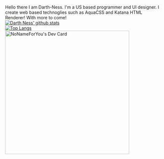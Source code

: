 Hello there I am Darth-Ness. I'm a US based programmer and UI designer.
I create web based technoglies such as AquaCSS and Katana HTML Renderer! With more to come!
<br>
[![Darth Ness' github stats](https://github-readme-stats.vercel.app/api?username=Darth-Ness&count_private=true&show_icons=true&theme=radical&hide_rank=false)](https://github.com/anuraghazra/github-readme-stats)
<br>
[![Top Langs](https://github-readme-stats.vercel.app/api/top-langs/?username=Darth-Ness&hide=java,lua&theme=radical)](https://github.com/anuraghazra/github-readme-stats)
<br>
<a href="https://app.daily.dev/Skymover"><img src="https://api.daily.dev/devcards/a572e67efab84b078af6f6c540687a17.png?r=ivx" width="400" alt="NoNameForYou's Dev Card"/></a>
